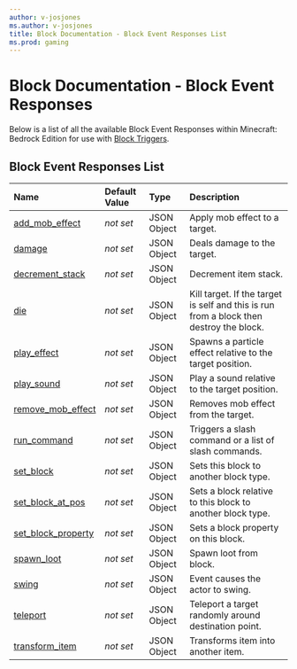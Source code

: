 ```yaml
---
author: v-josjones
ms.author: v-josjones
title: Block Documentation - Block Event Responses List
ms.prod: gaming
---
```


# Block Documentation - Block Event Responses

Below is a list of all the available Block Event Responses within Minecraft: Bedrock Edition for use with [Block Triggers](BlockTriggerList.md).

## Block Event Responses List

|Name |Default Value  |Type  |Description  |
|:----------|:----------|:----------|:----------|
|[add_mob_effect](BlockEvents/minecraftBlock_add_mob_effect.md)|*not set* | JSON Object| Apply mob effect to a target.|
|[damage](BlockEvents/minecraftBlock_damage.md)|*not set* | JSON Object| Deals damage to the target.|
|[decrement_stack](BlockEvents/minecraftBlock_decrement_stack.md)|*not set* | JSON Object|  Decrement item stack. |
|[die](BlockEvents/minecraftBlock_die.md)|*not set* | JSON Object|  Kill target. If the target is self and this is run from a block then destroy the block.|
|[play_effect](BlockEvents/minecraftBlock_play_effect.md)|*not set* | JSON Object| Spawns a particle effect relative to the target position.|
|[play_sound](BlockEvents/minecraftBlock_play_sound.md)|*not set* | JSON Object| Play a sound relative to the target position. |
|[remove_mob_effect](BlockEvents/minecraftBlock_remove_mob_effect.md)|*not set* | JSON Object| Removes mob effect from the target.|
|[run_command](BlockEvents/minecraftBlock_run_command.md)|*not set* | JSON Object| Triggers a slash command or a list of slash commands.|
|[set_block](BlockEvents/minecraftBlock_set_block.md)|*not set* | JSON Object| Sets this block to another block type.|
|[set_block_at_pos](BlockEvents/minecraftBlock_set_block_at_pos.md)|*not set* | JSON Object| Sets a block relative to this block to another block type.|
|[set_block_property](BlockEvents/minecraftBlock_set_block_property.md)|*not set* | JSON Object| Sets a block property on this block.|
|[spawn_loot](BlockEvents/minecraftBlock_spawn_loot.md)|*not set* | JSON Object| Spawn loot from block.|
|[swing](BlockEvents/minecraftBlock_swing.md)|*not set* | JSON Object|  Event causes the actor to swing. |
|[teleport](BlockEvents/minecraftBlock_teleport.md)|*not set* | JSON Object|  Teleport a target randomly around destination point.|
|[transform_item](BlockEvents/minecraftBlock_transform_item.md)|*not set* | JSON Object|  Transforms item into another item.|

